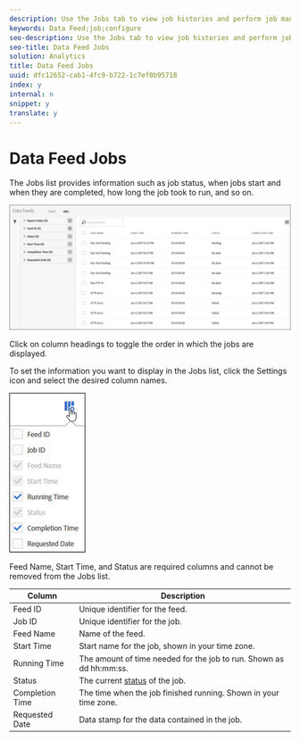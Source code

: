 ```yaml
---
description: Use the Jobs tab to view job histories and perform job management tasks.
keywords: Data Feed;job;configure
seo-description: Use the Jobs tab to view job histories and perform job management tasks.
seo-title: Data Feed Jobs
solution: Analytics
title: Data Feed Jobs
uuid: dfc12652-cab1-4fc9-b722-1c7ef0b95718
index: y
internal: n
snippet: y
translate: y
---
```


# Data Feed Jobs

The Jobs list provides information such as job status, when jobs start and when they are completed, how long the job took to run, and so on. 

![](assets/jobs.jpg) 

Click on column headings to toggle the order in which the jobs are displayed. 

To set the information you want to display in the Jobs list, click the Settings icon and select the desired column names. 

![](assets/job-cols.jpg) 

Feed Name, Start Time, and Status are required columns and cannot be removed from the Jobs list. 



|  Column  | Description  |
|---|---|
|  Feed ID  | Unique identifier for the feed.  |
|  Job ID  | Unique identifier for the job.  |
|  Feed Name  | Name of the feed.  |
|  Start Time  | Start name for the job, shown in your time zone.  |
|  Running Time  | The amount of time needed for the job to run. Shown as dd hh:mm:ss.  |
|  Status  |The current [ status](../../analytics-data-feed/feed-jobs-processing/r_job-status.md#reference_7A39A327F643447F9B5AE3A2502C72BA) of the job.  |
|  Completion Time  | The time when the job finished running. Shown in your time zone.  |
|  Requested Date  | Data stamp for the data contained in the job.  |

